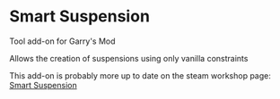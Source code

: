 # Smart Suspension
Tool add-on for Garry's Mod

Allows the creation of suspensions using only vanilla constraints

This add-on is probably more up to date on the steam workshop page: [Smart Suspension](https://steamcommunity.com/sharedfiles/filedetails/?id=3394512564)
